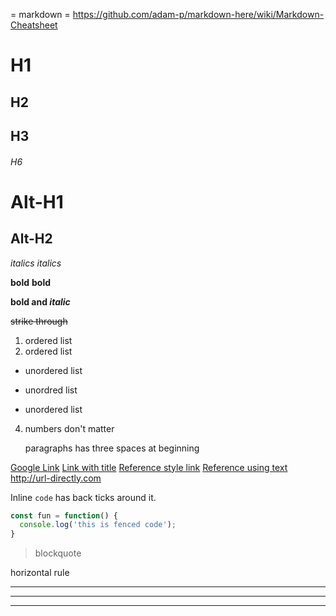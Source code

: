= markdown =
<https://github.com/adam-p/markdown-here/wiki/Markdown-Cheatsheet>

# H1
## H2
## H3
###### H6

Alt-H1
=======

Alt-H2
-------

*italics*
_italics_

**bold**
__bold__

**bold and _italic_**

~~strike through~~

1. ordered list
2. ordered list
  * unordered list
  - unordred list
  + unordered list
4. numbers don't matter

   paragraphs has three spaces at beginning

[Google Link](http://google.com)
[Link with title](http://google.com "Google")
[Reference style link][1]
[Reference using text][link-text]
<http://url-directly.com>

[1]: http://google.com
[link-text]: http://google.com

Inline `code` has back ticks around it.

```javascript
const fun = function() {
  console.log('this is fenced code');
}
```



> blockquote

horizontal rule
***
---
___





